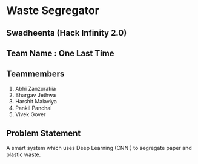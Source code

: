 # Waste Segregator
## Swadheenta (Hack Infinity 2.0)
## Team Name : One Last Time

## Teammembers
1. Abhi Zanzurakia
1.  Bhargav Jethwa
1.  Harshit Malaviya
1.  Pankil Panchal
1.  Vivek Gover

## Problem Statement
A smart system which uses Deep Learning (CNN ) to segregate paper and plastic waste.

## 
